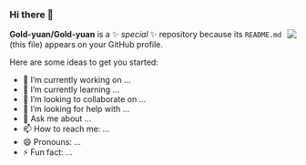 ### Hi there 👋



<img align="right" src="https://github-readme-stats.vercel.app/api?username=Gold-yuan&show_icons=true&icon_color=CE1D2D&text_color=718096&bg_color=ffffff&hide_title=true" />


**Gold-yuan/Gold-yuan** is a ✨ _special_ ✨ repository because its `README.md` (this file) appears on your GitHub profile.

Here are some ideas to get you started:

- 🔭 I’m currently working on ...
- 🌱 I’m currently learning ...
- 👯 I’m looking to collaborate on ...
- 🤔 I’m looking for help with ...
- 💬 Ask me about ...
- 📫 How to reach me: ...
- 😄 Pronouns: ...
- ⚡ Fun fact: ...
